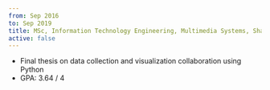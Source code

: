 ```yaml
---
from: Sep 2016
to: Sep 2019
title: MSc, Information Technology Engineering, Multimedia Systems, Shahid Beheshti University, Tehran, Iran
active: false
---
```


* Final thesis on data collection and visualization collaboration using Python
* GPA: 3.64 / 4
